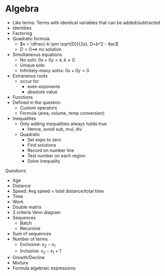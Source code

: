 # Algebra

- Like terms: Terms with identical variables that can be added/subtracted
- Identities
- Factoring
- Quadratic formula
  - $x = \dfrac{-b \pm \sqrt{D}}{2a}, D=b^2 - 4ac$
  - $D<0 \implies$ no solution
- Simultaneous equations
  - No soln: $0x+0y=k, k \ne 0$
  - Unique soln
  - Infinitely-many solns: $0x+0y=0$
- Extraneous roots
  - occur for
    - even exponents
    - absolute value
- Functions
- Defined in the question
  - Custom operators
  - Formula (area, volume, temp conversion)
- Inequalities
  - Only adding inequalities always holds true
    - Hence, avoid sub, mul, div
  - Quadratic
    - Set expo to zero
    - Find solutions
    - Record on number line
    - Test number on each region
    - Solve inequality

Questions

- Age
- Distance
- Speed: Avg speed = total distance/total time
- Time
- Work
- Double matrix
- 3 criteria Venn diagram
- Sequences
  - Batch
  - Recursive
- Sum of sequences
- Number of terms
  - Exclusive: $x_2 - x_1$
  - Inclusive: $x_2 - x_1+1$
- Growth/Decline
- Mixture
- Formula algebraic expressions
